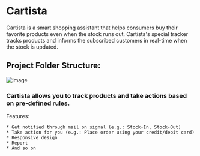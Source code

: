 # Cartista
Cartista is a smart shopping assistant that helps consumers buy their favorite products even when the stock runs out. Cartista's special tracker tracks products and informs the subscribed customers in real-time when the stock is updated.

## Project Folder Structure:
![image](https://user-images.githubusercontent.com/48836450/145732484-59f6f595-59af-4de1-bbe7-96405ed2f8c1.png)

### Cartista allows you to track products and take actions based on pre-defined rules.

Features:
```
* Get notified through mail on signal (e.g.: Stock-In, Stock-Out) 
* Take action for you (e.g.: Place order using your credit/debit card)
* Responsive design
* Report
* And so on
```
